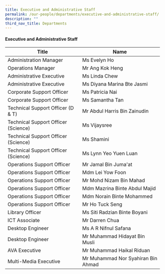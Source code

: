```yaml
---
title: Executive and Administrative Staff
permalink: /our-people/departments/executive-and-administrative-staff/
description: ""
third_nav_title: Departments
---
```


#### Executive and Administrative Staff

| Title | Name |
|---|---|
| Administration Manager | Ms Evelyn Ho |
| Operations Manager  | Mr Ang Kok Heng |
| Administrative Executive | Ms Linda Chew |
| Administrative Executive  | Ms Diyana Marina Bte Jasmi  |
| Corporate Support Officer | Ms Patricia Nai |
| Corporate Support Officer | Ms Samantha Tan |
| Technical Support Officer (D & T) | Mr Abdul Harris Bin Zainudin |
| Technical Support Officer (Science) | Ms Vijaysree |
| Technical Support Officer (Science) | Ms Shamini |
| Technical Support Officer (Science) | Ms Lynn Yeo Yuen Luan |
| Operations Support Officer | Mr Jamal Bin Juma'at |
| Operations Support Officer | Mdm Lei Yow Foon |
| Operations Support Officer | Mr Mohd Nizam Bin Mahad |
| Operations Support Officer | Mdm Mazrina Binte Abdul Majid |
| Operations Support Officer | Mdm Norain Binte Mohammed |
| Operations Support Officer  | Mr Ho Tuck Seng  |
| Library Officer | Ms Siti Radzian Binte Boyani |
| ICT Associate | Mr Darren Chua  |
| Desktop Engineer | Ms A R Nifnul Safana |
| Desktop Engineer | Mr Muhammad Hidayat Bin Musli |
| AVA Executive | Mr Muhammad Haikal Riduan |
| Multi-Media Executive | Mr Muhammad Nor Syahiran Bin Ahmad |